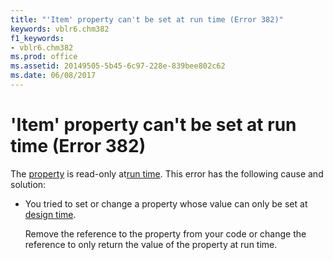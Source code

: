 ```yaml
---
title: "'Item' property can't be set at run time (Error 382)"
keywords: vblr6.chm382
f1_keywords:
- vblr6.chm382
ms.prod: office
ms.assetid: 20149505-5b45-6c97-228e-839bee802c62
ms.date: 06/08/2017
---
```



# 'Item' property can't be set at run time (Error 382)

The [property](../../Glossary/vbe-glossary.md#property) is read-only at[run time](../../Glossary/vbe-glossary.md#run-time). This error has the following cause and solution:



- You tried to set or change a property whose value can only be set at [design time](../../Glossary/vbe-glossary.md#design-time).
    
    Remove the reference to the property from your code or change the reference to only return the value of the property at run time.
    


